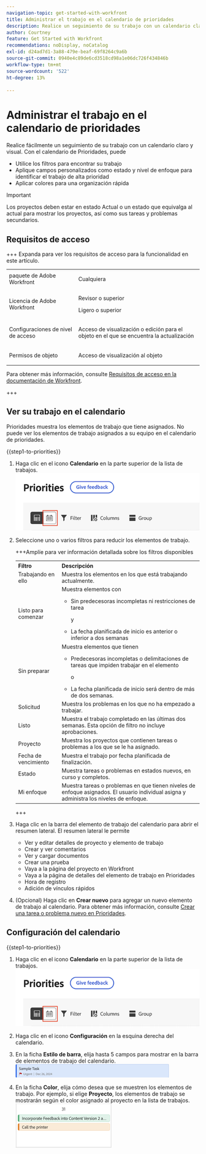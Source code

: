 ```yaml
---
navigation-topic: get-started-with-workfront
title: Administrar el trabajo en el calendario de prioridades
description: Realice un seguimiento de su trabajo con un calendario claro y visual.
author: Courtney
feature: Get Started with Workfront
recommendations: noDisplay, noCatalog
exl-id: d24ad7d1-3a88-479e-beaf-69f8264c9a6b
source-git-commit: 0940e4c89de6cd3518cd98a1e06dc726f434846b
workflow-type: tm+mt
source-wordcount: '522'
ht-degree: 13%

---
```


# Administrar el trabajo en el calendario de prioridades

Realice fácilmente un seguimiento de su trabajo con un calendario claro y visual. Con el calendario de Prioridades, puede

* Utilice los filtros para encontrar su trabajo
* Aplique campos personalizados como estado y nivel de enfoque para identificar el trabajo de alta prioridad
* Aplicar colores para una organización rápida

>[!IMPORTANT]
>
>Los proyectos deben estar en estado Actual o un estado que equivalga al actual para mostrar los proyectos, así como sus tareas y problemas secundarios.


## Requisitos de acceso

+++ Expanda para ver los requisitos de acceso para la funcionalidad en este artículo.

<table style="table-layout:auto"> 
 <col> 
 </col> 
 <col> 
 </col> 
 <tbody> 
  <tr> 
   <td role="rowheader">paquete de Adobe Workfront</td> 
   <td> <p>Cualquiera</p> </td> 
  </tr> 
  <tr> 
   <td role="rowheader">Licencia de Adobe Workfront</td> 
   <td> 
   <p>Revisor o superior</p>
   <p>Ligero o superior</p> 
   </td> 
  </tr> 
  <tr> 
   <td role="rowheader">Configuraciones de nivel de acceso</td> 
   <td> <p>Acceso de visualización o edición para el objeto en el que se encuentra la actualización</p></td> 
  </tr> 
  <tr> 
   <td role="rowheader">Permisos de objeto</td> 
   <td> <p>Acceso de visualización al objeto</p></td> 
  </tr> 
 </tbody> 
</table>

Para obtener más información, consulte [Requisitos de acceso en la documentación de Workfront](/help/quicksilver/administration-and-setup/add-users/access-levels-and-object-permissions/access-level-requirements-in-documentation.md).

+++

## Ver su trabajo en el calendario

Prioridades muestra los elementos de trabajo que tiene asignados. No puede ver los elementos de trabajo asignados a su equipo en el calendario de prioridades.

{{step1-to-priorities}}

1. Haga clic en el icono **Calendario** en la parte superior de la lista de trabajos.
   ![icono de calendario](assets/calendar-tab.png)
1. Seleccione uno o varios filtros para reducir los elementos de trabajo.

   +++Amplíe para ver información detallada sobre los filtros disponibles
   <table>
    <tbody>
    <tr>
    <th>Filtro</th>
    <th>Descripción</th>
    </tr>
        <tr>
        <td>Trabajando en ello</td>
        <td>Muestra los elementos en los que está trabajando actualmente.</td>
        </tr>
        <tr>
        <td>Listo para comenzar</td>
        <td>Muestra elementos con 
        <ul>
        <li>Sin predecesoras incompletas ni restricciones de tarea</li>
        <p>y</p>
        <li>La fecha planificada de inicio es anterior o inferior a dos semanas</li>
        </ul>
        </td>
        </tr>
        <tr>
        <td>Sin preparar</td>
        <td>Muestra elementos que tienen
        <ul>
        <li>Predecesoras incompletas o delimitaciones de tareas que impiden trabajar en el elemento</li>
        <p>o</p>
        <li>La fecha planificada de inicio será dentro de más de dos semanas.</li>
        </ul>
        </td>
        </tr>
        <tr>
        <td>Solicitud</td>
        <td>Muestra los problemas en los que no ha empezado a trabajar.</td>
        </tr>
        <td>Listo</td>
        <td>Muestra el trabajo completado en las últimas dos semanas. Esta opción de filtro no incluye aprobaciones.</td>
        </tr>
        <tr>
        <td>Proyecto</td>
        <td>Muestra los proyectos que contienen tareas o problemas a los que se le ha asignado.</td>
        </tr>
        <tr>
        <td>Fecha de vencimiento</td>
        <td>Muestra el trabajo por fecha planificada de finalización.</td>
        </tr>
        <tr>
        <td>Estado</td>
        <td>Muestra tareas o problemas en estados nuevos, en curso y completos.</td>
        </tr>
        <tr>
        <td>Mi enfoque</td>
        <td>Muestra tareas o problemas en que tienen niveles de enfoque asignados. El usuario individual asigna y administra los niveles de enfoque.</td>
        </tr>
    </tbody>
    </table>

   +++

1. Haga clic en la barra del elemento de trabajo del calendario para abrir el resumen lateral. El resumen lateral le permite

   * Ver y editar detalles de proyecto y elemento de trabajo
   * Crear y ver comentarios
   * Ver y cargar documentos
   * Crear una prueba
   * Vaya a la página del proyecto en Workfront
   * Vaya a la página de detalles del elemento de trabajo en Prioridades
   * Hora de registro
   * Adición de vínculos rápidos

1. (Opcional) Haga clic en **Crear nuevo** para agregar un nuevo elemento de trabajo al calendario. Para obtener más información, consulte [Crear una tarea o problema nuevo en Prioridades](/help/quicksilver/workfront-basics/priorities/create-task-issue-priorities.md).

## Configuración del calendario

{{step1-to-priorities}}

1. Haga clic en el icono **Calendario** en la parte superior de la lista de trabajos.
   ![icono de calendario](assets/calendar-tab.png)
1. Haga clic en el icono **Configuración** en la esquina derecha del calendario.

1. En la ficha **Estilo de barra**, elija hasta 5 campos para mostrar en la barra de elementos de trabajo del calendario.
   ![barra de muestra](assets/sample-task-for-field-config.png)

1. En la ficha **Color**, elija cómo desea que se muestren los elementos de trabajo. Por ejemplo, si elige **Proyecto**, los elementos de trabajo se mostrarán según el color asignado al proyecto en la lista de trabajos.
   ![proyecto de color de muestra](assets/sample-calendar-projects.png)
